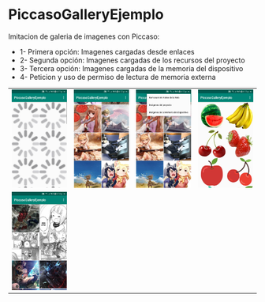 # PiccasoGalleryEjemplo
Imitacion de galeria de imagenes con Piccaso:
- 1- Primera opción: Imagenes cargadas desde enlaces
- 2- Segunda opción: Imagenes cargadas de los recursos del proyecto 
- 3- Tercera opción: Imagenes cargadas de la memoria del dispositivo
- 4- Peticion y uso de permiso de lectura de memoria externa

<table style="width:100%">
	<tr>
		<td><img src="https://github.com/namelessbliss/PiccasoGalleryEjemplo/blob/master/capturas/1.png" ></td>
		<td><img src="https://github.com/namelessbliss/PiccasoGalleryEjemplo/blob/master/capturas/2.png" ></td>
		<td><img src="https://github.com/namelessbliss/PiccasoGalleryEjemplo/blob/master/capturas/3.png" ></td>
		<td><img src="https://github.com/namelessbliss/PiccasoGalleryEjemplo/blob/master/capturas/4.png" ></td>
	</tr>
	<tr>
		<td><img src="https://github.com/namelessbliss/PiccasoGalleryEjemplo/blob/master/capturas/5.png" ></td>
	</tr>
</table> 